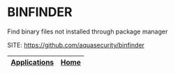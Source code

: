 # BINFINDER

 Find binary files not installed through package manager

 SITE: https://github.com/aquasecurity/binfinder

 | [Applications](https://portable-linux-apps.github.io/apps.html) | [Home](https://portable-linux-apps.github.io)
 | --- | --- |
